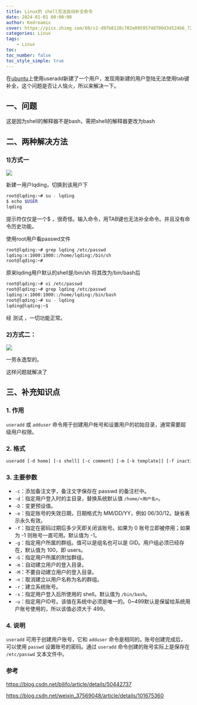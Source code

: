 ```yaml
---
title: Linux的 shell无法自动补全命令
date: 2024-01-01 00:00:00
author: Kedreamix
cover: https://picx.zhimg.com/80/v2-d97b8120c702e09595748700d3d524b6_720w.png
categories: Linux
tags:
    - Linux
toc:
toc_number: false
toc_style_simple: true
---
```


在[ubuntu](https://so.csdn.net/so/search?q=ubuntu&spm=1001.2101.3001.7020)上使用useradd新建了一个用户，发现用新建的用户登陆无法使用tab键补全，这个问题是否让人恼火，所以来解决一下。

## 一、问题

这是因为shell的解释器不是bash，需把shell的解释器更改为bash

## 二、两种解决方法

### 1)方式一

![](https://picx.zhimg.com/v2-3abd850433ca2709a7ca8e90cb50b340.png)

新建一用户lqding，切换到该用户下

```bash
root@lqding:~# su - lqding
$ echo $USER
lqding
```

提示符仅仅是一个$ ，很奇怪。输入命令，用TAB键也无法补全命令。并且没有命令历史功能。

使用root用户看passwd文件

```bash
root@lqding:~# grep lqding /etc/passwd
lqding:x:1000:1000::/home/lqding:/bin/sh
root@lqding:~#
```

原来lqding用户默认的shell是/bin/sh 将其改为/bin/bash后

```bash
root@lqding:~# vi /etc/passwd
root@lqding:~# grep lqding /etc/passwd
lqding:x:1000:1000::/home/lqding:/bin/bash
root@lqding:~# su - lqding
lqding@lqding:~$
```

经 测试 ，一切功能正常。

### 2)方式二：

![](https://pica.zhimg.com/v2-94d10245114f3dfa18bc77a058301ee1.png)

一劳永逸型的。

这样问题就解决了

## 三、补充知识点

### 1. 作用

`useradd` 或 `adduser` 命令用于创建用户帐号和设置用户的初始目录，通常需要超级用户权限。

### 2. 格式

```bash
useradd [-d home] [-s shell] [-c comment] [-m [-k template]] [-f inactive] [-e expire ] [-p passwd] [-r] name
```

### 3. 主要参数

- `-c`：添加备注文字，备注文字保存在 passwd 的备注栏中。
- `-d`：指定用户登入时的主目录，替换系统默认值 `/home/<用户名>`。
- `-D`：变更预设值。
- `-e`：指定账号的失效日期，日期格式为 MM/DD/YY，例如 06/30/12。缺省表示永久有效。
- `-f`：指定在密码过期后多少天即关闭该账号。如果为 0 账号立即被停用；如果为 -1 则账号一直可用。默认值为 -1。
- `-g`：指定用户所属的群组。值可以是组名也可以是 GID。用户组必须已经存在，默认值为 100，即 users。
- `-G`：指定用户所属的附加群组。
- `-m`：自动建立用户的登入目录。
- `-M`：不要自动建立用户的登入目录。
- `-n`：取消建立以用户名称为名的群组。
- `-r`：建立系统账号。
- `-s`：指定用户登入后所使用的 shell。默认值为 `/bin/bash`。
- `-u`：指定用户ID号。该值在系统中必须是唯一的。0~499默认是保留给系统用户账号使用的，所以该值必须大于 499。

### 4. 说明

`useradd` 可用于创建用户账号，它和 `adduser` 命令是相同的。账号创建完成后，可以使用 `passwd` 设置账号的密码。通过 `useradd` 命令创建的账号实际上是保存在 `/etc/passwd` 文本文件中。

### 参考

https://blog.csdn.net/bilifo/article/details/50442737

https://blog.csdn.net/weixin_37569048/article/details/101675360